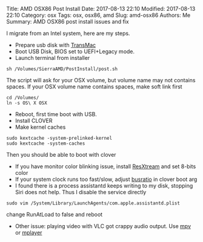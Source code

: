 Title: AMD OSX86 Post Install
Date: 2017-08-13 22:10
Modified: 2017-08-13 22:10
Category: osx
Tags: osx, osx86, amd
Slug: amd-osx86
Authors: Me
Summary: AMD OSX86 post install issues and fix


I migrate from an Intel system, here are my steps.

* Prepare usb disk with [TransMac](https://forum.amd-osx.com/viewtopic.php?f=24&t=1213)
* Boot USB Disk, BIOS set to UEFI+Legacy mode.
* Launch terminal from installer
 
 ```
 sh /Volumes/SierraAMD/PostInstall/post.sh
 ```

 The script will ask for your OSX volume, but volume name may not contains spaces. If your OSX volume name contains spaces, make soft link first
 
 ```
 cd /Volumes/
 ln -s OS\ X OSX
 ```
 
* Reboot, first time boot with USB.
* Install CLOVER
* Make kernel caches

 ```
 sudo kextcache -system-prelinked-kernel
 sudo kextcache -system-caches
 ```

 Then you should be able to boot with clover

* If you have monitor color blinking issue, install [ResXtream](http://resxtreme.com/) and set 8-bits color 
* If your system clock runs too fast/slow, adjust [busratio](http://www.insanelymac.com/forum/topic/240542-guide-getting-your-busratio/) in clover boot arg 
* I found there is a process assistantd keeps writing to my disk, stopping Siri does not help. Thus I disable the service directly


 ```
 sudo vim /System/Library/LaunchAgents/com.apple.assistantd.plist
 ```

change RunAtLoad to false and reboot 

* Other issue: playing video with VLC got crappy audio output. Use [mpv](https://mpv.io/) or [mplayer](http://brewformulas.org/Mplayer)
